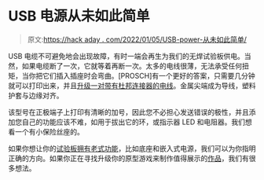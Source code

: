 # USB 电源从未如此简单

> 原文:[https://hack aday . com/2022/01/05/USB-power-从未如此简单/](https://hackaday.com/2022/01/05/usb-power-has-never-been-easier/)

USB 电缆不可避免地会出现故障，有时一端会再生为我们的无焊试验板供电。当然，如果电缆断了一次，它就等着再断一次。太多的电线很薄，无法承受任何扭矩，当你把它们插入插座时会弯曲。[PROSCH]有一个更好的答案，只需要几分钟就可以打印出来，并且[升级一对带有杜邦连接器的电线](https://www.thingiverse.com/thing:5167475)。金属尖端成为导线，塑料护套与边缘对齐。

该型号在正极端子上打印有清晰的加号，因此您不必担心发送错误的极性，并且添加您自己的功能应该不难，如用于拔出它的环，或指示器 LED 和电阻器。我们想看一个有小保险丝座的。

如果你想让你的[试验板拥有老式功能](https://hackaday.com/2020/07/26/breadboarding-console-has-the-power/)，比如底座和嵌入式电源，我们可以为你指明正确的方向。如果你正在寻找升级你的原型游戏来制作值得展示的[作品](https://hackaday.com/2021/01/05/ben-eaters-breadboarding-tips/)，我们有很多想法。
